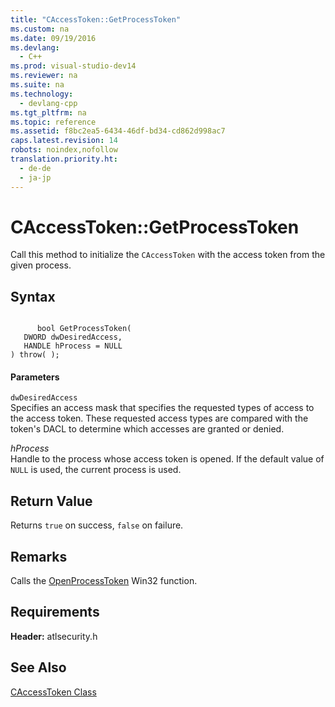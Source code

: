 ```yaml
---
title: "CAccessToken::GetProcessToken"
ms.custom: na
ms.date: 09/19/2016
ms.devlang: 
  - C++
ms.prod: visual-studio-dev14
ms.reviewer: na
ms.suite: na
ms.technology: 
  - devlang-cpp
ms.tgt_pltfrm: na
ms.topic: reference
ms.assetid: f8bc2ea5-6434-46df-bd34-cd862d998ac7
caps.latest.revision: 14
robots: noindex,nofollow
translation.priority.ht: 
  - de-de
  - ja-jp
---
```

# CAccessToken::GetProcessToken
Call this method to initialize the `CAccessToken` with the access token from the given process.  
  
## Syntax  
  
```  
  
      bool GetProcessToken(  
   DWORD dwDesiredAccess,  
   HANDLE hProcess = NULL   
) throw( );  
```  
  
#### Parameters  
 `dwDesiredAccess`  
 Specifies an access mask that specifies the requested types of access to the access token. These requested access types are compared with the token's DACL to determine which accesses are granted or denied.  
  
 *hProcess*  
 Handle to the process whose access token is opened. If the default value of `NULL` is used, the current process is used.  
  
## Return Value  
 Returns `true` on success, `false` on failure.  
  
## Remarks  
 Calls the [OpenProcessToken](http://msdn.microsoft.com/library/aa379295\(VS.85\).aspx) Win32 function.  
  
## Requirements  
 **Header:** atlsecurity.h  
  
## See Also  
 [CAccessToken Class](../vs140/CAccessToken-Class.md)